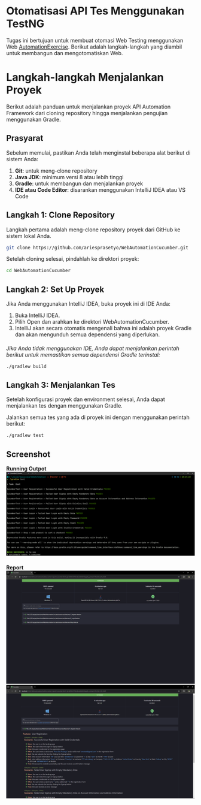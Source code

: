 
# Otomatisasi API Tes Menggunakan TestNG
Tugas ini bertujuan untuk membuat otomasi Web Testing menggunakan Web [AutomationExercise](https://www.automationexercise.com/). Berikut adalah langkah-langkah yang diambil untuk membangun dan mengotomatiskan Web.

# Langkah-langkah Menjalankan Proyek

Berikut adalah panduan untuk menjalankan proyek API Automation Framework dari cloning repository hingga menjalankan pengujian menggunakan Gradle.

## Prasyarat
Sebelum memulai, pastikan Anda telah menginstal beberapa alat berikut di sistem Anda:
1. **Git**: untuk meng-clone repository
2. **Java JDK**: minimum versi 8 atau lebih tinggi
3. **Gradle**: untuk membangun dan menjalankan proyek
4. **IDE atau Code Editor**: disarankan menggunakan IntelliJ IDEA atau VS Code





## Langkah 1: Clone Repository
Langkah pertama adalah meng-clone repository proyek dari GitHub ke sistem lokal Anda.

```bash
git clone https://github.com/ariesprasetyo/WebAutomationCucumber.git
```
Setelah cloning selesai, pindahlah ke direktori proyek:
```bash
cd WebAutomationCucumber
```
## Langkah 2: Set Up Proyek
Jika Anda menggunakan IntelliJ IDEA, buka proyek ini di IDE Anda:

1. Buka IntelliJ IDEA.
2. Pilih Open dan arahkan ke direktori WebAutomationCucumber.
3. IntelliJ akan secara otomatis mengenali bahwa ini adalah proyek Gradle dan akan mengunduh semua dependensi yang diperlukan.

####
_Jika Anda tidak menggunakan IDE, Anda dapat menjalankan perintah berikut untuk memastikan semua dependensi Gradle terinstal:_

```bash
./gradlew build
```

## Langkah 3: Menjalankan Tes
Setelah konfigurasi proyek dan environment selesai, Anda dapat menjalankan tes dengan menggunakan Gradle.

Jalankan semua tes yang ada di proyek ini dengan menggunakan perintah berikut:
```bash
./gradlew test
```


## Screenshot
**Running Outpot**
![Terminal Outpot](CLI.png)
####
**Report**
![Report](Report.png)
![Report](ReportDetail.png)
####


